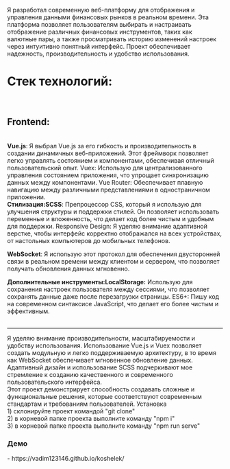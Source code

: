 Я разработал современную веб-платформу для отображения и управления данными финансовых рынков в реальном времени. Эта платформа позволяет пользователям выбирать и настраивать отображение различных финансовых инструментов, таких как валютные пары, а также просматривать историю изменений настроек через интуитивно понятный интерфейс. Проект обеспечивает надежность, производительность и удобство использования.
</br>
<h1>Стек технологий:</h1>
</br>
<h2>Frontend:</h2>
</br>
<strong>Vue.js</strong>: Я выбрал Vue.js за его гибкость и производительность в создании динамичных веб-приложений. Этот фреймворк позволяет легко управлять состоянием и компонентами, обеспечивая отличный пользовательский опыт.
Vuex: Использую для централизованного управления состоянием приложения, что упрощает синхронизацию данных между компонентами.
Vue Router: Обеспечивает плавную навигацию между различными представлениями в одностраничном приложении.
</br>
<strong>Стилизация:SCSS</strong>: Препроцессор CSS, который я использую для улучшения структуры и поддержки стилей. Он позволяет использовать переменные и вложенность, что делает код более чистым и удобным для поддержки.
Responsive Design: Я уделяю внимание адаптивной верстке, чтобы интерфейс корректно отображался на всех устройствах, от настольных компьютеров до мобильных телефонов.
</br>

<strong>WebSocket</strong>: Я использую этот протокол для обеспечения двусторонней связи в реальном времени между клиентом и сервером, что позволяет получать обновления данных мгновенно.
</br>

<b>Дополнительные инструменты:LocalStorage:</b> Использую для сохранения настроек пользователя между сессиями, что позволяет сохранять данные даже после перезагрузки страницы.
ES6+: Пишу код на современном синтаксисе JavaScript, что делает его более чистым и эффективным.
</br>
</br>
<hr></hr>
Я уделяю внимание производительности, масштабируемости и удобству использования. Использование Vue.js и Vuex позволяет создать модульную и легко поддерживаемую архитектуру, в то время как WebSocket обеспечивает мгновенное обновление данных. Адаптивный дизайн и использование SCSS подчеркивают мое стремление к созданию качественного и современного пользовательского интерфейса.
</br>
Этот проект демонстрирует способность создавать сложные и функциональные решения, которые соответствуют современным стандартам и требованиям пользователей.
</hr>
Установка</br>
1) склонируйте проект командой "git clone"</br>
2) в корневой папке проекта выполните команду "npm i"</br>
3) в корневой папке проекта выполните команду "npm run serve"</br>
</hr>
<h3>Демо</h3> - https://vadim123146.github.io/koshelek/


